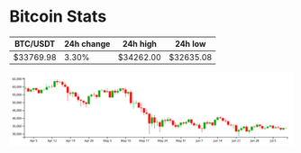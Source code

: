 # Bitcoin Stats

BTC/USDT|24h change|24h high|24h low|
|---|---|---|---|
|$33769.98|3.30%|$34262.00|$32635.08|

<img src="./chart.svg">
